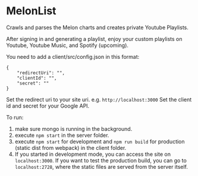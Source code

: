 # MelonList
Crawls and parses the Melon charts and creates private Youtube Playlists.

After signing in and generating a playlist, enjoy your custom playlists on Youtube, Youtube Music, and Spotify (upcoming).

You need to add a client/src/config.json in this format:

```
{
    "redirectUri": "",
    "clientId": "",
    "secret": ""
}
```

Set the redirect uri to your site uri. e.g. `http://localhost:3000`
Set the client id and secret for your Google API.

To run:

1. make sure mongo is running in the background.
2. execute `npm start` in the server folder.
3. execute `npm start` for development and `npm run build` for production (static dist from webpack) in the client folder.
4. If you started in development mode, you can access the site on `localhost:3000`. If you want to test the production build, you can go to `localhost:2728`, where the static files are served from the server itself.
